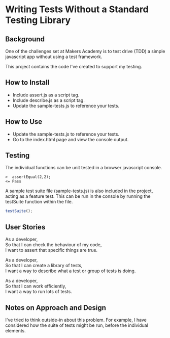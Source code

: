 # Writing Tests Without a Standard Testing Library

## Background

One of the challenges set at Makers Academy is to test drive (TDD) a simple javascript app without using a test framework.

This project contains the code I've created to support my testing.

## How to Install

* Include assert.js as a script tag.
* Include describe.js as a script tag.
* Update the sample-tests.js to reference your tests.

## How to Use

* Update the sample-tests.js to reference your tests.
* Go to the index.html page and view the console output.

## Testing

The individual functions can be unit tested in a browser javascript console.

```console
>  assertEqual(2,2);
<= Pass 
```

A sample test suite file (sample-tests.js) is also included in the project, acting as a feature test. This can be run in the console by running the testSuite function within the file.

```javascript
testSuite();
```

## User Stories

As a developer,  
So that I can check the behaviour of my code,  
I want to assert that specific things are true.  

As a developer,  
So that I can create a library of tests,  
I want a way to describe what a test or group of tests is doing.  

As a developer,  
So that I can work efficiently,  
I want a way to run lots of tests.  

## Notes on Approach and Design

I've tried to think outside-in about this problem. For example, I have considered how the suite of tests might be run, before the individual elements.